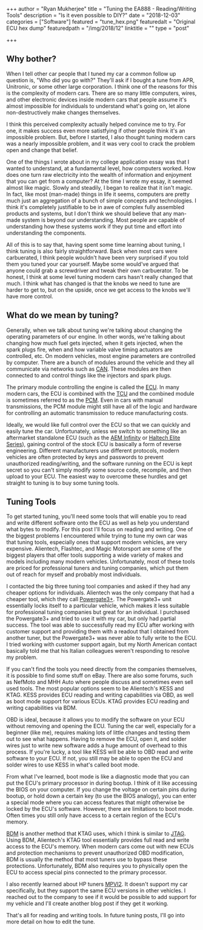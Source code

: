 +++
author = "Ryan Mukherjee"
title = "Tuning the EA888 - Reading/Writing Tools"
description = "Is it even possible to DIY?"
date = "2018-12-03"
categories = ["Software"]
featured = "tune_hex.png"
featuredalt = "Original ECU hex dump"
featuredpath = "/img/2018/12"
linktitle = ""
type = "post"

+++

## Why bother?

When I tell other car people that I tuned my car a common follow up question is, "Who did you go with?" They'll ask if I bought a tune from APR, Unitronic, or some other large corporation. I think one of the reasons for this is the complexity of modern cars. There are so many little computers, wires, and other electronic devices inside modern cars that people assume it's almost impossible for individuals to understand what's going on, let alone non-destructively make changes themselves.

I think this perceived complexity actually helped convince me to try. For one, it makes success even more satistfying if other people think it's an impossible problem. But, before I started, I also thought tuning modern cars was a nearly impossible problem, and it was very cool to crack the problem open and change that belief. 

One of the things I wrote about in my college application essay was that I wanted to understand, at a fundamental level, how computers worked. How does one turn raw electricity into the wealth of information and enjoyment that you can get from a computer? At the time I wrote my essay, it seemed almost like magic. Slowly and steadily, I began to realize that it isn't magic. In fact, like most (man-made) things in life it seems, computers are pretty much just an aggregation of a bunch of simple concepts and technologies. I think it's completely justifiable to be in awe of complex fully assembled products and systems, but I don't think we should believe that any man-made system is beyond our understanding. Most people are capable of understanding how these systems work if they put time and effort into understanding the components.

All of this is to say that, having spent some time learning about tuning, I think tuning is also fairly straightforward. Back when most cars were carbuerated, I think people wouldn't have been very surprised if you told them you tuned your car yourself. Maybe some would've argued that anyone could grab a screwdriver and tweak their own carbuerator. To be honest, I think at some level tuning modern cars hasn't really changed that much. I think what has changed is that the knobs we need to tune are harder to get to, but on the upside, once we get access to the knobs we'll have more control.

## What do we mean by tuning?

Generally, when we talk about tuning we're talking about changing the operating parameters of our engine. In other words, we're talking about changing how much fuel gets injected, when it gets injected, when the spark plugs fire, when and how variable valve timing actuators are controlled, etc. On modern vehicles, most engine parameters are controlled by computer. There are a bunch of modules around the vehicle and they all communicate via networks such as [CAN](https://en.wikipedia.org/wiki/Canbus). These modules are then connected to and control things like the injectors and spark plugs.

The primary module controlling the engine is called the [ECU](https://en.wikipedia.org/wiki/Engine_control_unit). In many modern cars, the ECU is combined with the [TCU](https://en.wikipedia.org/wiki/Transmission_control_unit) and the combined module is sometimes referred to as the [PCM](https://en.wikipedia.org/wiki/Powertrain_control_module). Even in cars with manual transmissions, the PCM module might still have all of the logic and hardware for controlling an automatic transmission to reduce manufacturing costs.

Ideally, we would like full control over the ECU so that we can quickly and easily tune the car. Unfortunately, unless we switch to something like an aftermarket standalone ECU (such as the [AEM Infinity](https://www.aemelectronics.com/products/programmable-engine-management-systems/infinity-ecu) or [Haltech Elite Series](https://www.haltech.com/product-category/universal-ecu-kits/)), gaining control of the stock ECU is basically a form of reverse engineering. Different manufacturers use different protocols, modern vehicles are often protected by keys and passwords to prevent unauthorized reading/writing, and the software running on the ECU is kept secret so you can't simply modify some source code, recompile, and then upload to your ECU. The easiest way to overcome these hurdles and get straight to tuning is to buy some tuning tools.

## Tuning Tools

To get started tuning, you'll need some tools that will enable you to read and write different software onto the ECU as well as help you understand what bytes to modify. For this post I'll focus on reading and writing. One of the biggest problems I encountered while trying to tune my own car was that tuning tools, especially ones that support modern vehicles, are very expensive. Alientech, Flashtec, and Magic Motorsport are some of the biggest players that offer tools supporting a wide variety of makes and models including many modern vehicles. Unfortunately, most of these tools are priced for professional tuners and tuning companies, which put them out of reach for myself and probably most individuals.

I contacted the big three tuning tool companies and asked if they had any cheaper options for individuals. Alientech was the only company that had a cheaper tool, which they call [Powergate3+](https://www.alientech-tools.com/en/powergate3/). The Powergate3+ unit essentially locks itself to a particular vehicle, which makes it less suitable for professional tuning companies but great for an individual. I purchased the Powergate3+ and tried to use it with my car, but only had partial success. The tool was able to successfully read my ECU after working with customer support and providing them with a readout that I obtained from another tuner, but the Powergate3+ was never able to fully write to the ECU. I tried working with customer support again, but my North American contact basically told me that his Italian colleagues weren't responding to resolve my problem.

If you can't find the tools you need directly from the companies themselves, it is possible to find some stuff on eBay. There are also some forums, such as NefMoto and MHH Auto where people discuss and sometimes even sell used tools. The most popular options seem to be Alientech's KESS and KTAG. KESS provides ECU reading and writing capabilities via OBD, as well as boot mode support for various ECUs. KTAG provides ECU reading and writing capabilities via BDM.

OBD is ideal, because it allows you to modify the software on your ECU without removing and opening the ECU. Tuning the car well, especially for a beginner (like me), requires making lots of little changes and testing them out to see what happens. Having to remove the ECU, open it, and solder wires just to write new software adds a huge amount of overhead to this process. If you're lucky, a tool like KESS will be able to OBD read and write software to your ECU. If not, you still may be able to open the ECU and solder wires to use KESS in what's called boot mode.

From what I've learned, boot mode is like a diagnostic mode that you can put the ECU's primary processor in during bootup. I think of it like accessing the BIOS on your computer. If you change the voltage on certain pins during bootup, or hold down a certain key (to use the BIOS analogy), you can enter a special mode where you can access features that might otherwise be locked by the ECU's software. However, there are limitations to boot mode. Often times you still only have access to a certain region of the ECU's memory.

[BDM](https://en.wikipedia.org/wiki/Background_debug_mode_interface) is another method that KTAG uses, which I think is similar to [JTAG](https://en.wikipedia.org/wiki/JTAG). Using BDM, Alientech's KTAG tool essentially provides full read and write access to the ECU's memory. When modern cars come out with new ECUs and protection mechanisms to prevent unauthorized OBD modification, BDM is usually the method that most tuners use to bypass these protections. Unfortunately, BDM also requires you to physically open the ECU to access special pins connected to the primary processor.

I also recently learned about HP tuners [MPVI2](https://www.hptuners.com/mpvi2/). It doesn't support my car specifically, but they support the same ECU versions in other vehicles. I reached out to the company to see if it would be possible to add support for my vehicle and I'll create another blog post if they get it working.

That's all for reading and writing tools. In future tuning posts, I'll go into more detail on how to edit the tune.
